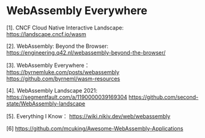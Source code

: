# WebAssembly Everywhere

[1]. CNCF Cloud Native Interactive Landscape: https://landscape.cncf.io/wasm


[2]. WebAssembly: Beyond the Browser: https://engineering.q42.nl/webassembly-beyond-the-browser/


[3]. WebAssembly Everywhere： https://byrnemluke.com/posts/webassembly
https://github.com/byrneml/wasm-resources

[4]. WebAssembly Landscape 2021: https://segmentfault.com/a/1190000039169304
https://github.com/second-state/WebAssembly-landscape


[5]. Everything I Know： https://wiki.nikiv.dev/web/webassembly


[6] https://github.com/mcuking/Awesome-WebAssembly-Applications
